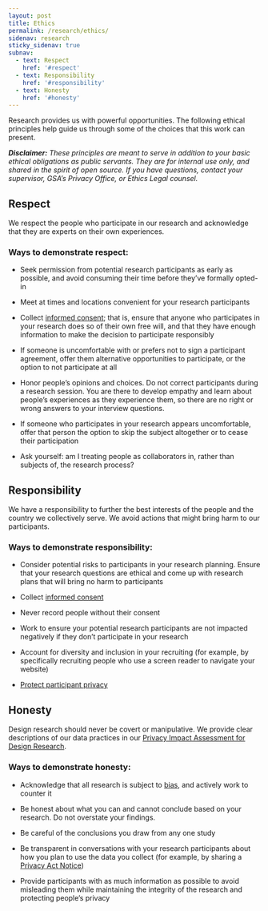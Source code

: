```yaml
---
layout: post
title: Ethics
permalink: /research/ethics/
sidenav: research
sticky_sidenav: true
subnav:
  - text: Respect
    href: '#respect'
  - text: Responsibility
    href: '#responsibility'
  - text: Honesty
    href: '#honesty'
---
```


Research provides us with powerful opportunities. The following ethical principles help guide us through some of the choices that this work can present.

***Disclaimer:*** *These principles are meant to serve in addition to your basic ethical obligations as public servants. They are for internal use only, and shared in the spirit of open source. If you have questions, contact your supervisor, GSA’s Privacy Office, or Ethics Legal counsel.*


## Respect

We respect the people who participate in our research and acknowledge  
that they are experts on their own experiences.

### Ways to demonstrate respect:
- Seek permission from potential research participants as early as possible, and avoid consuming their time before they’ve formally opted-in

- Meet at times and locations convenient for your research participants

- Collect [informed consent]({{site.baseurl}}/research/do/#getting-informed-consent); that is, ensure that anyone who participates in your research does so of their own free will, and that they have enough information to make the decision to participate responsibly

- If someone is uncomfortable with or prefers not to sign a participant agreement, offer them alternative opportunities to participate, or the option to not participate at all

- Honor people’s opinions and choices. Do not correct participants during a research session. You are there to develop empathy and learn about people’s experiences as they experience them, so there are no right or wrong answers to your interview questions.

- If someone who participates in your research appears uncomfortable, offer that person the option to skip the subject altogether or to cease their participation

- Ask yourself: am I treating people as collaborators in, rather than subjects of, the research process?


## Responsibility

We have a responsibility to further the best interests of the people and the country we collectively serve. We avoid actions that might bring harm to our participants.

### Ways to demonstrate responsibility:

- Consider potential risks to participants in your research planning. Ensure that your research questions are ethical and come up with research plans that will bring no harm to participants

- Collect [informed consent]({{site.baseurl}}/research/do/#getting-informed-consent)

- Never record people without their consent

- Work to ensure your potential research participants are not impacted negatively if they don’t participate in your research

- Account for diversity and inclusion in your recruiting (for example, by specifically recruiting people who use a screen reader to navigate your website)

- [Protect participant privacy]({{site.baseurl}}/research/privacy)


## Honesty

Design research should never be covert or manipulative. We provide clear descriptions of our data practices in our [Privacy Impact Assessment for Design Research](https://www.gsa.gov/cdnstatic/20181022%20-%20Design%20Research%20PIA_posted%20version.pdf).

### Ways to demonstrate honesty:

- Acknowledge that all research is subject to [bias]({{site.baseurl}}/research/bias), and actively work to counter it

- Be honest about what you can and cannot conclude based on your research. Do not overstate your findings.

- Be careful of the conclusions you draw from any one study

- Be transparent in conversations with your research participants about how you plan to use the data you collect (for example, by sharing a [Privacy Act Notice](https://www.gsa.gov/reference/gsa-privacy-program/privacy-act-statement-for-design-research))

- Provide participants with as much information as possible to avoid misleading them while maintaining the integrity of the research and protecting people’s privacy
